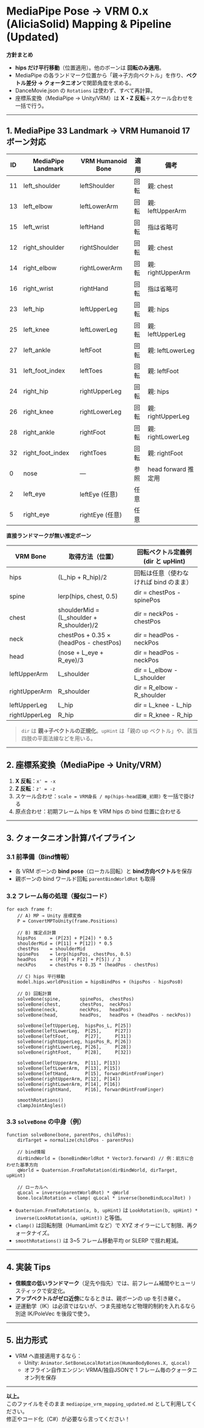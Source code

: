 # MediaPipe Pose → VRM 0.x (AliciaSolid) Mapping & Pipeline (Updated)

**方針まとめ**

- **hips だけ平行移動**（位置適用）。他のボーンは **回転のみ適用**。  
- MediaPipe の各ランドマーク位置から「親→子方向ベクトル」を作り、**ベクトル差分 → クォータニオン**で関節角度を求める。  
- DanceMovie.json の `Rotations` は使わず、すべて再計算。  
- 座標系変換（MediaPipe → Unity/VRM）は **X・Z 反転**＋スケール合わせを一括で行う。

---

## 1. MediaPipe 33 Landmark → VRM Humanoid 17 ボーン対応

| ID | MediaPipe Landmark     | VRM Humanoid Bone | 適用 | 備考 |
|----|-------------------------|-------------------|------|------|
| 11 | left_shoulder          | leftShoulder      | 回転 | 親: chest |
| 13 | left_elbow             | leftLowerArm      | 回転 | 親: leftUpperArm |
| 15 | left_wrist             | leftHand          | 回転 | 指は省略可 |
| 12 | right_shoulder         | rightShoulder     | 回転 | 親: chest |
| 14 | right_elbow            | rightLowerArm     | 回転 | 親: rightUpperArm |
| 16 | right_wrist            | rightHand         | 回転 | 指は省略可 |
| 23 | left_hip               | leftUpperLeg      | 回転 | 親: hips |
| 25 | left_knee              | leftLowerLeg      | 回転 | 親: leftUpperLeg |
| 27 | left_ankle             | leftFoot          | 回転 | 親: leftLowerLeg |
| 31 | left_foot_index        | leftToes          | 回転 | 親: leftFoot |
| 24 | right_hip              | rightUpperLeg     | 回転 | 親: hips |
| 26 | right_knee             | rightLowerLeg     | 回転 | 親: rightUpperLeg |
| 28 | right_ankle            | rightFoot         | 回転 | 親: rightLowerLeg |
| 32 | right_foot_index       | rightToes         | 回転 | 親: rightFoot |
| 0  | nose                   | —                 | 参照 | head forward 推定用 |
| 2  | left_eye               | leftEye (任意)    | 任意 | |
| 5  | right_eye              | rightEye (任意)   | 任意 | |

**直接ランドマークが無い推定ボーン**

| VRM Bone       | 取得方法（位置）                                                                                   | 回転ベクトル定義例 (dir と upHint) |
|----------------|----------------------------------------------------------------------------------------------------|-------------------------------------|
| hips           | (L_hip + R_hip)/2                                                                                  | 回転は任意（使わなければ bind のまま） |
| spine          | lerp(hips, chest, 0.5)                                                                             | dir = chestPos - spinePos           |
| chest          | shoulderMid = (L_shoulder + R_shoulder)/2                                                          | dir = neckPos - chestPos            |
| neck           | chestPos + 0.35 × (headPos - chestPos)                                                             | dir = headPos - neckPos             |
| head           | (nose + L_eye + R_eye)/3                                                                           | dir = headPos - neckPos             |
| leftUpperArm   | L_shoulder                                                                                         | dir = L_elbow - L_shoulder          |
| rightUpperArm  | R_shoulder                                                                                         | dir = R_elbow - R_shoulder          |
| leftUpperLeg   | L_hip                                                                                              | dir = L_knee - L_hip                |
| rightUpperLeg  | R_hip                                                                                              | dir = R_knee - R_hip                |

> `dir` は **親→子ベクトルの正規化**。`upHint` は「親の up ベクトル」や、該当四肢の平面法線などを用いる。

---

## 2. 座標系変換（MediaPipe → Unity/VRM）

1. **X 反転**：`x' = -x`  
2. **Z 反転**：`z' = -z`  
3. スケール合わせ：`scale = VRM身長 / mp(hips-head距離_初期)` を一括で掛ける  
4. 原点合わせ：初期フレーム hips を VRM hips の bind 位置に合わせる

---

## 3. クォータニオン計算パイプライン

### 3.1 前準備（Bind情報）
- 各 VRM ボーンの **bind pose**（ローカル回転）と **bind方向ベクトル**を保存  
- 親ボーンの bind ワールド回転 `parentBindWorldRot` も取得

### 3.2 フレーム毎の処理（擬似コード）

```pseudo
for each frame f:
    // A) MP → Unity 座標変換
    P = ConvertMPToUnity(frame.Positions)

    // B) 推定点計算
    hipsPos     = (P[23] + P[24]) * 0.5
    shoulderMid = (P[11] + P[12]) * 0.5
    chestPos    = shoulderMid
    spinePos    = lerp(hipsPos, chestPos, 0.5)
    headPos     = (P[0] + P[2] + P[5]) / 3
    neckPos     = chestPos + 0.35 * (headPos - chestPos)

    // C) hips 平行移動
    model.hips.worldPosition = hipsBindPos + (hipsPos - hipsPos0)

    // D) 回転計算
    solveBone(spine,       spinePos,  chestPos)
    solveBone(chest,       chestPos,  neckPos)
    solveBone(neck,        neckPos,   headPos)
    solveBone(head,        headPos,   headPos + (headPos - neckPos))

    solveBone(leftUpperLeg,  hipsPos_L, P[25])
    solveBone(leftLowerLeg,  P[25],     P[27])
    solveBone(leftFoot,      P[27],     P[31])
    solveBone(rightUpperLeg, hipsPos_R, P[26])
    solveBone(rightLowerLeg, P[26],     P[28])
    solveBone(rightFoot,     P[28],     P[32])

    solveBone(leftUpperArm,  P[11], P[13])
    solveBone(leftLowerArm,  P[13], P[15])
    solveBone(leftHand,      P[15], forwardHintFromFinger)
    solveBone(rightUpperArm, P[12], P[14])
    solveBone(rightLowerArm, P[14], P[16])
    solveBone(rightHand,     P[16], forwardHintFromFinger)

    smoothRotations()
    clampJointAngles()
```

### 3.3 `solveBone` の中身（例）

```pseudo
function solveBone(bone, parentPos, childPos):
    dirTarget = normalize(childPos - parentPos)

    // bind情報
    dirBindWorld = (boneBindWorldRot * Vector3.forward) // 例：前方に合わせた基準方向
    qWorld = Quaternion.FromToRotation(dirBindWorld, dirTarget, upHint)

    // ローカルへ
    qLocal = inverse(parentWorldRot) * qWorld
    bone.localRotation = clamp( qLocal * inverse(boneBindLocalRot) )
```

- `Quaternion.FromToRotation(a, b, upHint)` は `LookRotation(b, upHint) * inverse(LookRotation(a, upHint))` と等価。  
- `clamp()` は回転制限（HumanLimit など）で XYZ オイラーにして制限、再クォータナイズ。  
- `smoothRotations()` は 3~5 フレーム移動平均 or SLERP で揺れ軽減。

---

## 4. 実装 Tips

- **信頼度の低いランドマーク**（足先や指先）では、前フレーム補間やヒューリスティックで安定化。  
- **アップベクトルがゼロ近傍**になるときは、親ボーンの up を引き継ぐ。  
- 逆運動学（IK）は必須ではないが、つま先接地など物理的制約を入れるなら別途 IK/PoleVec を後段で使う。

---

## 5. 出力形式

- VRM へ直接適用するなら：  
  - Unity: `Animator.SetBoneLocalRotation(HumanBodyBones.X, qLocal)`  
  - オフライン自作エンジン: VRMA/独自JSONで 1 フレーム毎のクォータニオン列を保存

---

**以上。**  
このファイルをそのまま `mediapipe_vrm_mapping_updated.md` として利用してください。  
修正やコード化（C#）が必要なら言ってください！

